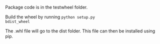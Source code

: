 Package code is in the testwheel folder.

Build the wheel by running <code>python setup.py bdist_wheel</code>

The .whl file will go to the dist folder. This file can then be installed using pip.